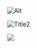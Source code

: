 ![Alt](fig/bumper-inverse.png "Title")

![](fig/bumper-inverse.png "Title2")

![](fig/bumper-inverse.png)
